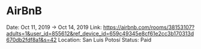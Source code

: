 # AirBnB

Date: Oct 11, 2019 → Oct 14, 2019
Link: https://airbnb.com/rooms/38153107?adults=1&user_id=855612&ref_device_id=659c49345e8cf61e2cc3b170313d670db2fdf8a1&s=42
Location: San Luis Potosí
Status: Paid
